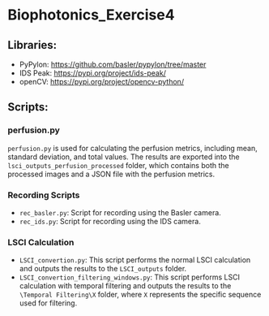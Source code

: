 # Biophotonics_Exercise4

## Libraries:

- PyPylon: https://github.com/basler/pypylon/tree/master 
- IDS Peak: https://pypi.org/project/ids-peak/ 
- openCV: https://pypi.org/project/opencv-python/

## Scripts:

### perfusion.py
`perfusion.py` is used for calculating the perfusion metrics, including mean, standard deviation, and total values. The results are exported into the `lsci_outputs_perfusion_processed` folder, which contains both the processed images and a JSON file with the perfusion metrics.

### Recording Scripts
- `rec_basler.py`: Script for recording using the Basler camera.
- `rec_ids.py`: Script for recording using the IDS camera.

### LSCI Calculation
- `LSCI_convertion.py`: This script performs the normal LSCI calculation and outputs the results to the `LSCI_outputs` folder.
- `LSCI_convertion_filtering_windows.py`: This script performs LSCI calculation with temporal filtering and outputs the results to the `\Temporal Filtering\X` folder, where `X` represents the specific sequence used for filtering.